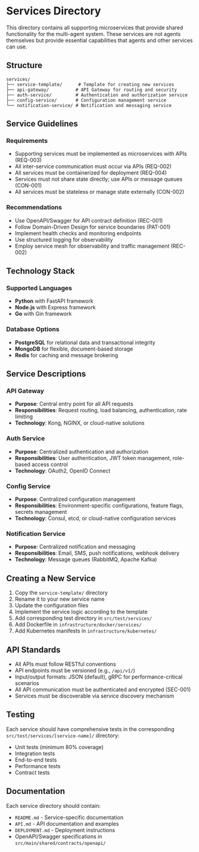 # Services Directory

This directory contains all supporting microservices that provide shared functionality for the multi-agent system. These services are not agents themselves but provide essential capabilities that agents and other services can use.

## Structure

```
services/
├── service-template/      # Template for creating new services
├── api-gateway/          # API Gateway for routing and security
├── auth-service/         # Authentication and authorization service
├── config-service/       # Configuration management service
└── notification-service/ # Notification and messaging service
```

## Service Guidelines

### Requirements
- Supporting services must be implemented as microservices with APIs (REQ-003)
- All inter-service communication must occur via APIs (REQ-002)
- All services must be containerized for deployment (REQ-004)
- Services must not share state directly; use APIs or message queues (CON-001)
- All services must be stateless or manage state externally (CON-002)

### Recommendations
- Use OpenAPI/Swagger for API contract definition (REC-001)
- Follow Domain-Driven Design for service boundaries (PAT-001)
- Implement health checks and monitoring endpoints
- Use structured logging for observability
- Employ service mesh for observability and traffic management (REC-002)

## Technology Stack

### Supported Languages
- **Python** with FastAPI framework
- **Node.js** with Express framework  
- **Go** with Gin framework

### Database Options
- **PostgreSQL** for relational data and transactional integrity
- **MongoDB** for flexible, document-based storage
- **Redis** for caching and message brokering

## Service Descriptions

### API Gateway
- **Purpose**: Central entry point for all API requests
- **Responsibilities**: Request routing, load balancing, authentication, rate limiting
- **Technology**: Kong, NGINX, or cloud-native solutions

### Auth Service
- **Purpose**: Centralized authentication and authorization
- **Responsibilities**: User authentication, JWT token management, role-based access control
- **Technology**: OAuth2, OpenID Connect

### Config Service
- **Purpose**: Centralized configuration management
- **Responsibilities**: Environment-specific configurations, feature flags, secrets management
- **Technology**: Consul, etcd, or cloud-native configuration services

### Notification Service
- **Purpose**: Centralized notification and messaging
- **Responsibilities**: Email, SMS, push notifications, webhook delivery
- **Technology**: Message queues (RabbitMQ, Apache Kafka)

## Creating a New Service

1. Copy the `service-template/` directory
2. Rename it to your new service name
3. Update the configuration files
4. Implement the service logic according to the template
5. Add corresponding test directory in `src/test/services/`
6. Add Dockerfile in `infrastructure/docker/services/`
7. Add Kubernetes manifests in `infrastructure/kubernetes/`

## API Standards

- All APIs must follow RESTful conventions
- API endpoints must be versioned (e.g., `/api/v1/`)
- Input/output formats: JSON (default), gRPC for performance-critical scenarios
- All API communication must be authenticated and encrypted (SEC-001)
- Services must be discoverable via service discovery mechanism

## Testing

Each service should have comprehensive tests in the corresponding `src/test/services/[service-name]/` directory:
- Unit tests (minimum 80% coverage)
- Integration tests
- End-to-end tests
- Performance tests
- Contract tests

## Documentation

Each service directory should contain:
- `README.md` - Service-specific documentation
- `API.md` - API documentation and examples
- `DEPLOYMENT.md` - Deployment instructions
- OpenAPI/Swagger specifications in `src/main/shared/contracts/openapi/`
